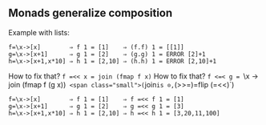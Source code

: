 Monads generalize composition
-----------------------------

Example with lists:

<pre class="haskell"><code>f=\x->[x]        ⇒ f 1 = [1]    ⇒ (f.f) 1 = [[1]]
g=\x->[x+1]      ⇒ g 1 = [2]    ⇒ (g.g) 1 = ERROR [2]+1
h=\x->[x+1,x*10] ⇒ h 1 = [2,10] ⇒ (h.h) 1 = ERROR [2,10]+1</code></pre>

How to fix that? `f =<< x = join (fmap f x)`
How to fix that? `f <=< g = `\x -> join (fmap f (g x))`
<span class="small">(`join` is ⊙, `(>>=)=flip (=<<)`)</span>

<pre class="haskell"><code>f=\x->[x]        ⇒ f 1 = [1]    ⇒ f =<< f 1 = [1]
g=\x->[x+1]      ⇒ g 1 = [2]    ⇒ g =<< g 1 = [3]
h=\x->[x+1,x*10] ⇒ h 1 = [2,10] ⇒ h =<< h 1 = [3,20,11,100]</code></pre>
